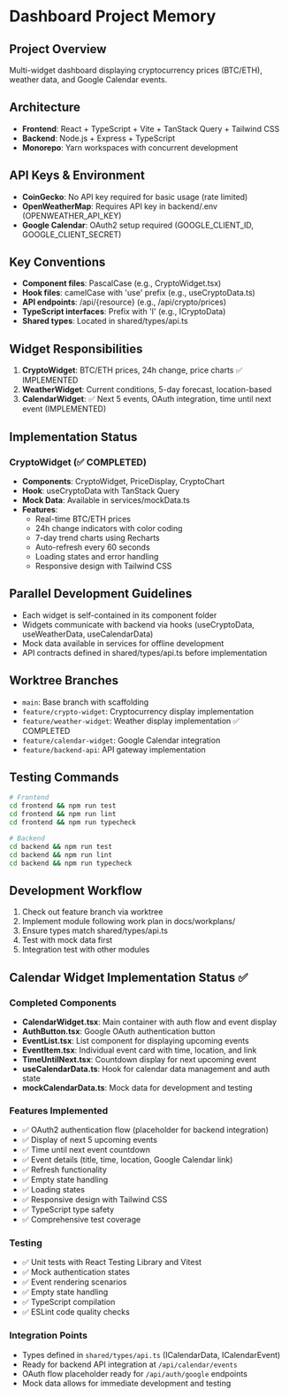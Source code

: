 # Dashboard Project Memory

## Project Overview
Multi-widget dashboard displaying cryptocurrency prices (BTC/ETH), weather data, and Google Calendar events.

## Architecture
- **Frontend**: React + TypeScript + Vite + TanStack Query + Tailwind CSS
- **Backend**: Node.js + Express + TypeScript
- **Monorepo**: Yarn workspaces with concurrent development

## API Keys & Environment
- **CoinGecko**: No API key required for basic usage (rate limited)
- **OpenWeatherMap**: Requires API key in backend/.env (OPENWEATHER_API_KEY)
- **Google Calendar**: OAuth2 setup required (GOOGLE_CLIENT_ID, GOOGLE_CLIENT_SECRET)

## Key Conventions
- **Component files**: PascalCase (e.g., CryptoWidget.tsx)
- **Hook files**: camelCase with 'use' prefix (e.g., useCryptoData.ts)
- **API endpoints**: /api/{resource} (e.g., /api/crypto/prices)
- **TypeScript interfaces**: Prefix with 'I' (e.g., ICryptoData)
- **Shared types**: Located in shared/types/api.ts

## Widget Responsibilities
1. **CryptoWidget**: BTC/ETH prices, 24h change, price charts ✅ IMPLEMENTED
2. **WeatherWidget**: Current conditions, 5-day forecast, location-based
3. **CalendarWidget**: ✅ Next 5 events, OAuth integration, time until next event (IMPLEMENTED)

## Implementation Status

### CryptoWidget (✅ COMPLETED)
- **Components**: CryptoWidget, PriceDisplay, CryptoChart
- **Hook**: useCryptoData with TanStack Query
- **Mock Data**: Available in services/mockData.ts
- **Features**: 
  - Real-time BTC/ETH prices
  - 24h change indicators with color coding
  - 7-day trend charts using Recharts
  - Auto-refresh every 60 seconds
  - Loading states and error handling
  - Responsive design with Tailwind CSS

## Parallel Development Guidelines
- Each widget is self-contained in its component folder
- Widgets communicate with backend via hooks (useCryptoData, useWeatherData, useCalendarData)
- Mock data available in services for offline development
- API contracts defined in shared/types/api.ts before implementation

## Worktree Branches
- `main`: Base branch with scaffolding
- `feature/crypto-widget`: Cryptocurrency display implementation
- `feature/weather-widget`: Weather display implementation ✅ COMPLETED
- `feature/calendar-widget`: Google Calendar integration
- `feature/backend-api`: API gateway implementation

## Testing Commands
```bash
# Frontend
cd frontend && npm run test
cd frontend && npm run lint
cd frontend && npm run typecheck

# Backend
cd backend && npm run test
cd backend && npm run lint
cd backend && npm run typecheck
```

## Development Workflow
1. Check out feature branch via worktree
2. Implement module following work plan in docs/workplans/
3. Ensure types match shared/types/api.ts
4. Test with mock data first
5. Integration test with other modules

## Calendar Widget Implementation Status ✅

### Completed Components
- **CalendarWidget.tsx**: Main container with auth flow and event display
- **AuthButton.tsx**: Google OAuth authentication button
- **EventList.tsx**: List component for displaying upcoming events
- **EventItem.tsx**: Individual event card with time, location, and link
- **TimeUntilNext.tsx**: Countdown display for next upcoming event
- **useCalendarData.ts**: Hook for calendar data management and auth state
- **mockCalendarData.ts**: Mock data for development and testing

### Features Implemented
- ✅ OAuth2 authentication flow (placeholder for backend integration)
- ✅ Display of next 5 upcoming events
- ✅ Time until next event countdown
- ✅ Event details (title, time, location, Google Calendar link)
- ✅ Refresh functionality
- ✅ Empty state handling
- ✅ Loading states
- ✅ Responsive design with Tailwind CSS
- ✅ TypeScript type safety
- ✅ Comprehensive test coverage

### Testing
- ✅ Unit tests with React Testing Library and Vitest
- ✅ Mock authentication states
- ✅ Event rendering scenarios
- ✅ Empty state handling
- ✅ TypeScript compilation
- ✅ ESLint code quality checks

### Integration Points
- Types defined in `shared/types/api.ts` (ICalendarData, ICalendarEvent)
- Ready for backend API integration at `/api/calendar/events`
- OAuth flow placeholder ready for `/api/auth/google` endpoints
- Mock data allows for immediate development and testing